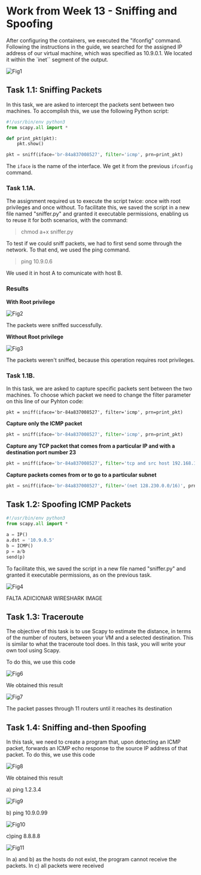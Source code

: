 # Work from Week 13 - Sniffing and Spoofing

After configuring the containers, we executed the "ifconfig" command. Following the instructions in the guide, we searched for the assigned IP address of our virtual machine, which was specified as 10.9.0.1. We located it within the `inet`` segment of the output.

![Fig1](./imgs/LOGBOOK13/1.png)

## Task 1.1: Sniffing Packets

In this task, we are asked to intercept the packets sent between two machines. To accomplish this, we use the following Python script:

```python
#!/usr/bin/env python3
from scapy.all import *

def print_pkt(pkt):
    pkt.show()

pkt = sniff(iface='br-84a837008527', filter='icmp', prn=print_pkt)
```
The `iface` is the name of the interface. We get it from the previous `ifconfig` command.

### Task 1.1A.

The assignment required us to execute the script twice: once with root privileges and once without. To facilitate this, we saved the script in a new file named "sniffer.py" and granted it executable permissions, enabling us to reuse it for both scenarios, with the command:

> chmod a+x sniffer.py

To test if we could sniff packets, we had to first send some through the network. To that end, we used the ping command.

> ping 10.9.0.6

We used it in host A to comunicate with host B.

### Results

**With Root privilege**

![Fig2](./imgs/LOGBOOK13/2.png)

The packets were sniffed successfully.

**Without Root privilege**

![Fig3](./imgs/LOGBOOK13/3.png)

The packets weren't sniffed, because this operation requires root privileges.

### Task 1.1B.

In this task, we are asked to capture specific packets sent between the two machines. To choose which packet we need to change the filter parameter on this line of our Pyhton code:

`pkt = sniff(iface='br-84a837008527', filter='icmp', prn=print_pkt)`

**Capture only the ICMP packet**

```python
pkt = sniff(iface='br-84a837008527', filter='icmp', prn=print_pkt)
```

**Capture any TCP packet that comes from a particular IP and with a destination port number 23**

```python
pkt = sniff(iface='br-84a837008527', filter='tcp and src host 192.168.1.100 and dst port 23', prn=print_pkt)
```

**Capture packets comes from or to go to a particular subnet**

```python
pkt = sniff(iface='br-84a837008527', filter='(net 128.230.0.0/16)', prn=print_pkt)
```

## Task 1.2: Spoofing ICMP Packets

```python
#!/usr/bin/env python3
from scapy.all import *

a = IP()
a.dst = '10.9.0.5'
b = ICMP()
p = a/b
send(p)
```
To facilitate this, we saved the script in a new file named "sniffer.py" and granted it executable permissions, as on the previous task.

![Fig4](./imgs/LOGBOOK13/4.png)

FALTA ADICIONAR WIRESHARK IMAGE

## Task 1.3: Traceroute

The objective of this task is to use Scapy to estimate the distance, in terms of the number of routers, between your VM and a selected destination. This is similar to what the traceroute tool does. In this task, you will write your own tool using Scapy.


To do this, we use this code

![Fig6](./imgs/LOGBOOK13/img1.png)

We obtained this result

![Fig7](./imgs/LOGBOOK13/img2.png)

The packet passes through 11 routers until it reaches its destination


## Task 1.4: Sniffing and-then Spoofing

In this task, we need to create a program that, upon detecting an ICMP packet, forwards an ICMP echo response to the source IP address of that packet.
To do this, we use this code

![Fig8](./imgs/LOGBOOK13/img6.png)

We obtained this result

a) ping 1.2.3.4 

![Fig9](./imgs/LOGBOOK13/img3.png)

b) ping 10.9.0.99

![Fig10](./imgs/LOGBOOK13/img4.png)

c)ping 8.8.8.8 

![Fig11](./imgs/LOGBOOK13/img5.png)

In a) and b) as the hosts do not exist, the program cannot receive the packets. In c) all packets were received


